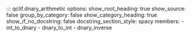 ::: qclif.dnary_arithmetic
    options:
        show_root_heading: true
        show_source: false
        group_by_category: false
        show_category_heading: true
        show_if_no_docstring: false
        docstring_section_style: spacy
        members:
        - int_to_dnary
        - dnary_to_int
        - dnary_inverse
